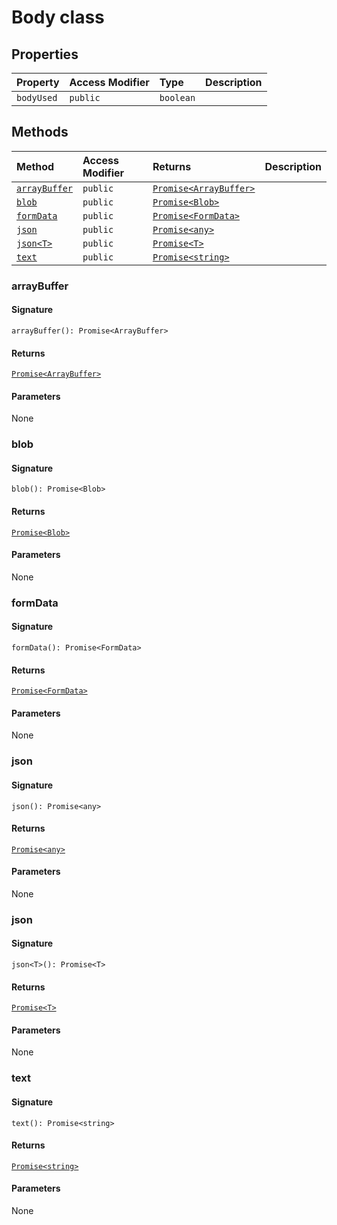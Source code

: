 # Body class







## Properties

| Property	   | Access Modifier | Type	| Description|
|:-------------|:----|:-------|:-----------|
|`bodyUsed`     | `public` | `boolean` |  |




## Methods

| Method	   | Access Modifier | Returns	| Description|
|:-------------|:----|:-------|:-----------|
|[`arrayBuffer`](#arraybuffer)     | `public` | [`Promise<ArrayBuffer>`](../es6-promise/promise.md) |  |
|[`blob`](#blob)     | `public` | [`Promise<Blob>`](../es6-promise/promise.md) |  |
|[`formData`](#formdata)     | `public` | [`Promise<FormData>`](../es6-promise/promise.md) |  |
|[`json`](#json)     | `public` | [`Promise<any>`](../es6-promise/promise.md) |  |
|[`json<T>`](#json<t>)     | `public` | [`Promise<T>`](../es6-promise/promise.md) |  |
|[`text`](#text)     | `public` | [`Promise<string>`](../es6-promise/promise.md) |  |





### arrayBuffer



#### Signature
`arrayBuffer(): Promise<ArrayBuffer>`

#### Returns
[`Promise<ArrayBuffer>`](../es6-promise/promise.md)


#### Parameters
None


### blob



#### Signature
`blob(): Promise<Blob>`

#### Returns
[`Promise<Blob>`](../es6-promise/promise.md)


#### Parameters
None


### formData



#### Signature
`formData(): Promise<FormData>`

#### Returns
[`Promise<FormData>`](../es6-promise/promise.md)


#### Parameters
None


### json



#### Signature
`json(): Promise<any>`

#### Returns
[`Promise<any>`](../es6-promise/promise.md)


#### Parameters
None


### json<T>



#### Signature
`json<T>(): Promise<T>`

#### Returns
[`Promise<T>`](../es6-promise/promise.md)


#### Parameters
None


### text



#### Signature
`text(): Promise<string>`

#### Returns
[`Promise<string>`](../es6-promise/promise.md)


#### Parameters
None


